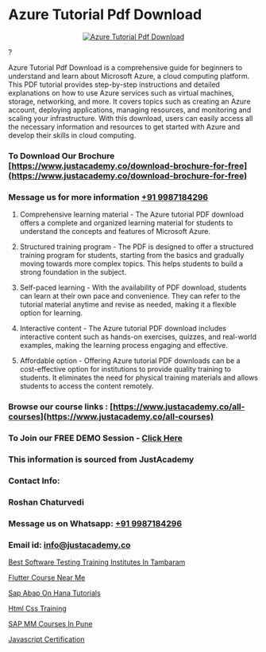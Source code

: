 # Azure Tutorial Pdf Download

<p align="center">
  <a href="https://justacademy.co/course-detail/microsoft-azure-training">
    <img src="https://justacademy.co/storage2/course_image/1708336833_course_image.png" alt="Azure Tutorial Pdf Download">
  </a>
</p>
?

Azure Tutorial Pdf Download is a comprehensive guide for beginners to understand and learn about Microsoft Azure, a cloud computing platform. This PDF tutorial provides step-by-step instructions and detailed explanations on how to use Azure services such as virtual machines, storage, networking, and more. It covers topics such as creating an Azure account, deploying applications, managing resources, and monitoring and scaling your infrastructure. With this download, users can easily access all the necessary information and resources to get started with Azure and develop their skills in cloud computing. 
### To Download Our Brochure [https://www.justacademy.co/download-brochure-for-free](https://www.justacademy.co/download-brochure-for-free)
### Message us for more information [+91 9987184296](https://api.whatsapp.com/send?phone=919987184296)
1) Comprehensive learning material - The Azure tutorial PDF download offers a complete and organized learning material for students to understand the concepts and features of Microsoft Azure.

2) Structured training program - The PDF is designed to offer a structured training program for students, starting from the basics and gradually moving towards more complex topics. This helps students to build a strong foundation in the subject.

3) Self-paced learning - With the availability of PDF download, students can learn at their own pace and convenience. They can refer to the tutorial material anytime and revise as needed, making it a flexible option for learning.

4) Interactive content - The Azure tutorial PDF download includes interactive content such as hands-on exercises, quizzes, and real-world examples, making the learning process engaging and effective.

5) Affordable option - Offering Azure tutorial PDF downloads can be a cost-effective option for institutions to provide quality training to students. It eliminates the need for physical training materials and allows students to access the content remotely.

### Browse our course links : [https://www.justacademy.co/all-courses](https://www.justacademy.co/all-courses) 
### To Join our FREE DEMO Session - [Click Here](https://www.justacademy.co/register-for-course-demo)


### This information is sourced from JustAcademy
### Contact Info:
### Roshan Chaturvedi
### Message us on Whatsapp: [+91 9987184296](https://api.whatsapp.com/send?phone=919987184296)
### Email id: [info@justacademy.co](mailto:info@justacademy.co)
                
[Best Software Testing Training Institutes In Tambaram](https://www.linkedin.com/pulse/best-software-testing-training-institutes-tambaram-xiw0f?trackingId=1akWBM%2FcP%2FjYMY4veOMnVQ%3D%3D&lipi=urn%3Ali%3Apage%3Ad_flagship3_company_admin%3BCp0x2GOYQ7yuHLQJq%2Fwubg%3D%3D)

[Flutter Course Near Me](https://www.linkedin.com/pulse/flutter-course-near-me-justacademy-cxpcc/)

[Sap Abap On Hana Tutorials](https://medium.com/@mahi3106/sap-abap-on-hana-tutorials-844ab958ae2d)

[Html Css Training](https://medium.com/@kumarishimmi99/html-css-training-ce4c66d292c1)

[SAP MM Courses In Pune](https://justacademyin.github.io/Articles/SAP-MM-Courses-In-Pune)

[Javascript Certification](https://justacademyin.github.io/Articles/Javascript-Certification)

